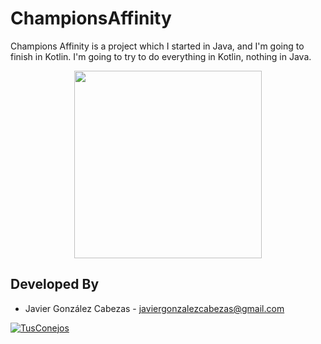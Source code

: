 # ChampionsAffinity

Champions Affinity is a project which I started in Java, and I'm going to finish in Kotlin. I'm going to try to do everything in Kotlin, nothing in Java. 
<p align="center">
 <img src="https://github.com/LumbralesSoftware/ChampionsAffinity/blob/master/app/src/main/res/drawable/icon_512.png" width="300px" />
</p>


Developed By
------------
* Javier González Cabezas - <javiergonzalezcabezas@gmail.com>

<a href="http://tusconejos.com/">
  <img alt="TusConejos" src="https://github.com/LumbralesSoftware/TusConejos/blob/master/resources/portal.png" />
</a>
